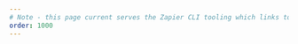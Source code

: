 ```yaml
---
# Note - this page current serves the Zapier CLI tooling which links to a page that no longer has content. This script is a redirect to the Github schema docs. We can remove this after all Zapier versions no longer make references to the old docs link here. Related ticket: https://zapierorg.atlassian.net/browse/PDE-4180
order: 1000
---
```


<script>
(function() {
  var fallbackUrl = 'https://github.com/zapier/zapier-platform/blob/master/packages/schema/docs/build/schema.md';
  var hash = window.location.hash;
  var hashParts, newAnchor, version;
  if (hash) {
    hashParts = window.location.hash.split('@');
    if (hashParts.length === 2) {
      newAnchor = hashParts[0];
      version = hashParts[1];
      window.location.assign(`https://github.com/zapier/zapier-platform/blob/zapier-platform-schema@${version}/packages/schema/docs/build/schema.md${newAnchor}`);
    } else {
      window.location.assign(fallbackUrl);
    }
  } else {
    window.location.assign(fallbackUrl);
  }
})();
</script>
